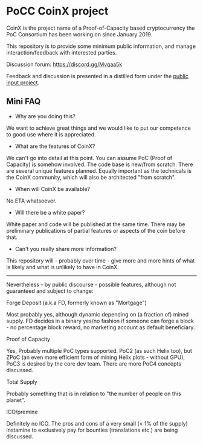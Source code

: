 # PoCC CoinX project

CoinX is the project name of a Proof-of-Capacity based cryptocurrency
the PoC Consortium has been working on since January 2019.

This repository is to provide some minimum public information, and
manage interaction/feedback with interested parties.

Discussion forum: https://discord.gg/Mvqaa5k

Feedback and discussion is presented in a distilled form under
the [public input project](https://github.com/PoC-Consortium/CoinX/projects/1).


## Mini FAQ

* Why are you doing this?

We want to achieve great things and we would like to put our
competence to good use where it is appreciated.

* What are the features of CoinX?

We can't go into detail at this point. You can assume PoC (Proof of
Capacity) is somehow involved. The code base is new/from
scratch. There are several unique features planned. Equally important
as the technicals is the CoinX community, which will also be
architected "from scratch".

* When will CoinX be available?

No ETA whatsoever.

* Will there be a white paper?

White paper and code will be published at the same time. There may be
preliminary publications of partial features or aspects of the coin
before that.

* Can't you really share more information?

This repository will - probably over time - give more and more hints
of what is likely and what is unlikely to have in CoinX.


----

Nevertheless - by public discourse - possible features, although not
guaranteed and subject to change:

Forge Deposit (a.k.a FD, formerly known as "Mortgage")

Most probably yes, although dynamic depending on (a fraction of) mined
supply.  FD decides in a binary yes/no fashion if someone can forge a
block - no percentage block reward, no marketing account as default
beneficiary.

Proof of Capacity

Yes, Probably multiple PoC types supported. PoC2 (as such Helix too),
but ZPoC (an even more efficient form of mining Helix plots - without
GPU), PoC3 is desired by the core dev team. There are more PoC4
concepts discussed.

Total Supply

Probably something that is in relation to "the number of people on
this planet".

ICO/premine

Definitely no ICO. The pros and cons of a very small (< 1% of the
supply) instamine to exclusively pay for bounties (translations etc.)
are being discussed.
